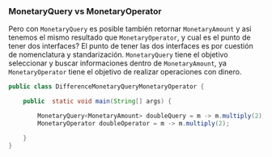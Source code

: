 ### MonetaryQuery vs MonetaryOperator 


Pero con ```MonetaryQuery``` es posible también retornar ```MonetaryAmount``` y asi tenemos el mismo resultado que  ```MonetaryOperator```, y cual es el punto de tener dos interfaces? El punto de tener las dos interfaces es por cuestión de nomenclatura y standarización. ```MonetaryQuery``` tiene el objetivo seleccionar y buscar informaciones dentro de  ```MonetaryAmount```, ya ```MonetaryOperator``` tiene el objetivo de realizar operaciones con dinero.

```java
public class DifferenceMonetaryQueryMonetaryOperator {

    public  static void main(String[] args) {

        MonetaryQuery<MonetaryAmount> doubleQuery = m -> m.multiply(2);
        MonetaryOperator doubleOperator = m -> m.multiply(2);

    }
}
```
